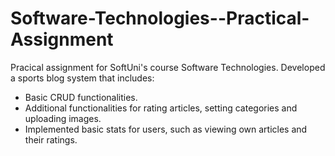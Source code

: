 # Software-Technologies--Practical-Assignment

Pracical assignment for SoftUni's course Software Technologies. Developed a sports blog system that includes:

- Basic CRUD functionalities.
- Additional functionalities for rating articles, setting categories and uploading images.
- Implemented basic stats for users, such as viewing own articles and their ratings.
